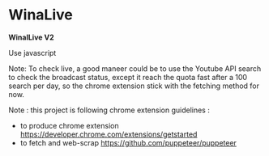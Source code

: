 # WinaLive

**WinalLive V2** 

Use javascript

Note: To check live, a good maneer could be to use the Youtube API search to check the broadcast status,
except it reach the quota fast after a 100 search per day, so the chrome extension stick with the fetching 
method for now.

Note : this project is following chrome extension guidelines :
- to produce chrome extension
  https://developer.chrome.com/extensions/getstarted
- to fetch and web-scrap
  https://github.com/puppeteer/puppeteer
